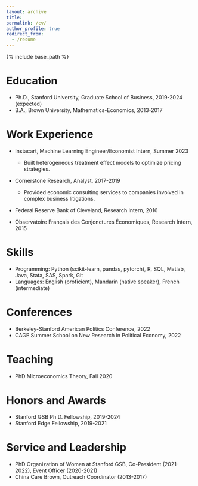 ```yaml
---
layout: archive
title: 
permalink: /cv/
author_profile: true
redirect_from:
  - /resume
---
```


{% include base_path %}

Education
======
* Ph.D., Stanford University, Graduate School of Business, 2019-2024 (expected)
* B.A., Brown University, Mathematics-Economics, 2013-2017

Work Experience
======
* Instacart, Machine Learning Engineer/Economist Intern, Summer 2023
  * Built heterogeneous treatment effect models to optimize pricing strategies.

* Cornerstone Research, Analyst, 2017-2019
  * Provided economic consulting services to companies involved in complex business litigations.
  <!-- * Built statistical models with Python, R and SAS, cleaned and analyzed data, and synthesized findings into reports. -->

* Federal Reserve Bank of Cleveland, Research Intern, 2016

* Observatoire Français des Conjonctures Économiques, Research Intern, 2015

Skills
======
* Programming: Python (scikit-learn, pandas, pytorch), R, SQL, Matlab, Java, Stata, SAS, Spark, Git
* Languages: English (proficient), Mandarin (native speaker), French (intermediate)

Conferences
======
* Berkeley-Stanford American Politics Conference, 2022
* CAGE Summer School on New Research in Political Economy, 2022

Teaching 
======
* PhD Microeconomics Theory, Fall 2020

Honors and Awards
======
* Stanford GSB Ph.D. Fellowship, 2019-2024
* Stanford Edge Fellowship, 2019-2021
  
Service and Leadership
======
* PhD Organization of Women at Stanford GSB, Co-President (2021-2022), Event Officer (2020-2021)
* China Care Brown, Outreach Coordinator (2013-2017)
